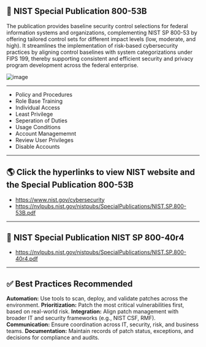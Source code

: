 
## 📜 NIST Special Publication 800-53B
The publication provides baseline security control selections for federal information systems and organizations, complementing NIST SP 800-53 by offering tailored control sets for different impact levels (low, moderate, and high). It streamlines the implementation of risk-based cybersecurity practices by aligning control baselines with system categorizations under FIPS 199, thereby supporting consistent and efficient security and privacy program development across the federal enterprise.


![image](https://github.com/user-attachments/assets/c3837e8f-6453-4c73-879c-9180de8dc12c)

 ---
 
 - Policy and Procedures
 - Role Base Training 
 - Individual Access
 - Least Privilege
 - Seperation of Duties
 - Usage Conditions
 - Account Managememnt
 - Review User Privileges
 - Disable Accounts
 

 
 ---





## 🌎 Click the hyperlinks to view NIST website and the Special Publication 800-53B
- https://www.nist.gov/cybersecurity
- https://nvlpubs.nist.gov/nistpubs/SpecialPublications/NIST.SP.800-53B.pdf

---
## 📜 NIST Special Publication NIST SP 800-40r4
- https://nvlpubs.nist.gov/nistpubs/SpecialPublications/NIST.SP.800-40r4.pdf

---

## ✅ Best Practices Recommended
**Automation:** Use tools to scan, deploy, and validate patches across the environment.
**Prioritization:** Patch the most critical vulnerabilities first, based on real-world risk.
**Integration:** Align patch management with broader IT and security frameworks (e.g., NIST CSF, RMF).
**Communication:** Ensure coordination across IT, security, risk, and business teams.
**Documentation:** Maintain records of patch status, exceptions, and decisions for compliance and audits.
